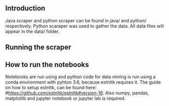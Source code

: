 ## Introduction
Java scraper and python scraper can be found in java/ and python/ respectively. Python scaraper was used to gather the data.
All data files will appear in the data/ folder.

## Running the scraper


## How to run the notebooks
Notebooks are run using and python code for data mining is run using a conda environment with pyhton 3.6, because estnltk requires it.
The guide on how to setup estnltk, can be found here: #https://github.com/estnltk/estnltk#version-16. Also numpy, pandas, matplotlib and
jupyter notebook or jupyter lab is required.
